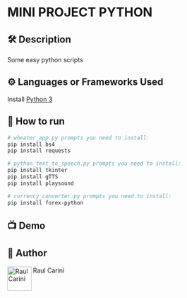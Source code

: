 
# MINI PROJECT PYTHON



<!--An image is an illustration for your project, the tip here is using your sense of humour as much as you can :D 

You can copy paste my markdown photo insert as following:
<p align="center">
<img src="your-source-is-here" width=40% height=40%>
-->

## 🛠️ Description
<!--Remove the below lines and add yours -->
Some easy python scripts

## ⚙️ Languages or Frameworks Used
<!--Remove the below lines and add yours -->
Install [Python 3](https://www.python.org/downloads/)

## 🌟 How to run
<!--Remove the below lines and add yours -->
``` bash
# wheater_app.py prompts you need to install:
pip install bs4
pip install requests

# python_text_to_speech.py prompts you need to install:
pip install tkinter
pip install gTTS
pip install playsound

# currency_converter.py prompts you need to install:
pip install forex-python
```

## 📺 Demo
<!-- Add a Screenshot/GIF showing the sample use of the script (jpeg/png/gif). -->

## 🤖 Author
<!--Remove the below lines and add yours -->
<a href="https://www.raulcarini.com">
  <img align="left" alt="Raul Carini" width="55px" src="https://www.raulcarini.com/assets/img/profilo1.png" />
</a>
Raul Carini
